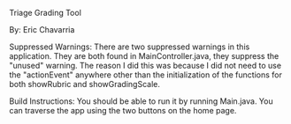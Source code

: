 Triage Grading Tool

By: Eric Chavarria

Suppressed Warnings:
    There are two suppressed warnings in this application. They are both found in MainController.java,
they suppress the "unused" warning. The reason I did this was because I did not need to use the "actionEvent" anywhere
other than the initialization of the functions for both showRubric and showGradingScale.

Build Instructions:
    You should be able to run it by running Main.java. You can traverse the app using the two buttons on the home page.


